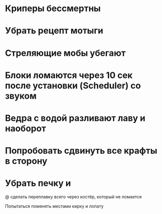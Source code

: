# Криперы бессмертны
# Убрать рецепт мотыги
# Стреляющие мобы убегают
# Блоки ломаются через 10 сек после установки (Scheduler) со звуком
# Ведра с водой разливают лаву и наоборот
# Попробовать сдвинуть все крафты в сторону

# Убрать печку и 
@   сделать переплавку всего через костёр, который не ломается

Попытаться поменять местами кирку и лопату